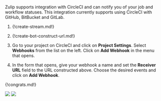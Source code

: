 Zulip supports integration with CircleCI and can notify you of your
job and workflow statuses. This integration currently supports using
CircleCI with GitHub, BitBucket and GitLab.

1. {!create-stream.md!}

1. {!create-bot-construct-url.md!}

1. Go to your project on CircleCI and click on **Project
   Settings**. Select **Webhooks** from the list on the left.
   Click on **Add Webhook** in the menu that opens.

1. In the form that opens, give your webhook a name and set the
   **Receiver URL** field to the URL constructed above. Choose the
   desired events and click on **Add Webhook**.

{!congrats.md!}

![](/static/images/integrations/circleci/001.png)
![](/static/images/integrations/circleci/002.png)
